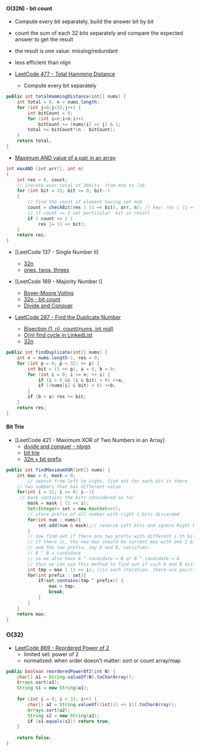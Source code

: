 #### O(32N) - bit count
- Compute every bit separately, build the answer bit by bit
- count the sum of each 32 bits separately and compare the expected answer to get the result
- the result is one value: missing/redundant
- less efficient than nlgn 

- [LeetCode 477 - Total Hamming Distance](https://leetcode.com/problems/total-hamming-distance/discuss/96226/java-on-time-o1-space)
  - Compute every bit separately
```java
public int totalHammingDistance(int[] nums) {
    int total = 0, n = nums.length;
    for (int j=0;j<32;j++) {
        int bitCount = 0;
        for (int i=0;i<n;i++) 
            bitCount += (nums[i] >> j) & 1;
        total += bitCount*(n - bitCount);
    }
    return total;
}
```

- [Maximum AND value of a pair in an array](https://www.geeksforgeeks.org/print-pair-with-maximum-and-value-in-an-array/)
```java
int maxAND (int arr[], int n) 
{ 
    int res = 0, count;    
    // iterate over total of 30bits  from msb to lsb 
    for (int bit = 31; bit >= 0; bit--) 
    { 
        // find the count of element having set msb 
        count = checkBit(res | (1 << bit), arr, n); // key: res | (1 << bit
        // if count >= 2 set particular  bit in result 
        if ( count >= 2 )      
            res |= (1 << bit);      
    }    
    return res; 
} 
```

- [LeetCode 137 - Single Number II]
  - [32n](https://leetcode.com/problems/single-number-ii/discuss/43313/A-general-C%2B%2B-solution-for-these-type-problems)
  - [ones, twos, threes](https://leetcode.com/problems/single-number-ii/discuss/43403/java-bit-manipulation-solution)

- [LeetCode 169 - Majority Number I]
  - [Boyer-Moore Voting](https://leetcode.com/problems/majority-element/discuss/51613/on-time-o1-space-fastest-solution)
  - [32n - bit count](https://leetcode.com/problems/majority-element/discuss/51649/Share-my-solution-Java-Count-bits)
  - [Divide and Conquer](https://zxi.mytechroad.com/blog/divide-and-conquer/leetcode-169-majority-element/)

- [LeetCode 287 - Find the Duplicate Number](https://leetcode.com/articles/find-the-duplicate-number/)
  - [Bisection (1, n), count(nums, int mid)](https://blog.csdn.net/xudli/article/details/48802345)
  - [O(n) find cycle in LinkedList](https://leetcode.com/articles/find-the-duplicate-number/)
  - [32n](https://leetcode.com/problems/find-the-duplicate-number/discuss/72872/o32n-solution-using-bit-manipulation-in-10-lines)
```java
public int findDuplicate(int[] nums) {
    int n = nums.length-1, res = 0;
    for (int p = 0; p < 32; ++ p) {
        int bit = (1 << p), a = 0, b = 0;
        for (int i = 0; i <= n; ++ i) {
            if (i > 0 && (i & bit) > 0) ++a;
            if ((nums[i] & bit) > 0) ++b;
        }
        if (b > a) res += bit;
    }
    return res;
}
```



#### Bit Trie
- [LeetCode 421 - Maximum XOR of Two Numbers in an Array]
  - [divide and conquer - nlogn](http://bookshadow.com/weblog/2016/10/15/leetcode-maximum-xor-of-two-numbers-in-an-array/)
  - [bit trie](https://leetcode.com/problems/maximum-xor-of-two-numbers-in-an-array/discuss/91059/Java-O(n)-solution-using-Trie)
  - [32n + bit prefix](https://leetcode.com/problems/maximum-xor-of-two-numbers-in-an-array/discuss/91049/java-on-solution-using-bit-manipulation-and-hashmap)
```java
public int findMaximumXOR(int[] nums) {
    int max = 0, mask = 0;
        // search from left to right, find out for each bit is there 
    // two numbers that has different value
    for(int i = 31; i >= 0; i--){
     // mask contains the bits considered so far
        mask = mask | (1 << i);
        Set<Integer> set = new HashSet<>();
        // store prefix of all number with right i bits discarded
        for(int num : nums){
            set.add(num & mask);// reserve Left bits and ignore Right bits
        }
        // now find out if there are two prefix with different i-th bit
        // if there is, the new max should be current max with one 1 bit at i-th position, which is candidate
        // and the two prefix, say A and B, satisfies:
        // A ^ B = candidate
        // so we also have A ^ candidate = B or B ^ candidate = A
        // thus we can use this method to find out if such A and B exists in the set 
        int tmp = max | (1 << i); //in each iteration, there are pair(s) whoes Left bits can XOR to max
        for(int prefix : set){
            if(set.contains(tmp ^ prefix)) {
                max = tmp;
                break;
            }
        }
    }
    return max;
}
```

### O(32)
- [LeetCode 869 - Reordered Power of 2](https://leetcode.com/problems/reordered-power-of-2/discuss/151949/Simple-Java-Solution-Based-on-String-Sorting)
  - limited set: power of 2
  - normalized: when order doesn't matter: sort or count array/map
```java
public boolean reorderedPowerOf2(int N) {
    char[] a1 = String.valueOf(N).toCharArray();
    Arrays.sort(a1);
    String s1 = new String(a1);
    
    for (int i = 0; i < 31; i++) {
        char[] a2 = String.valueOf((int)(1 << i)).toCharArray();
        Arrays.sort(a2);
        String s2 = new String(a2);
        if (s1.equals(s2)) return true;
    }
    
    return false;
}
```

